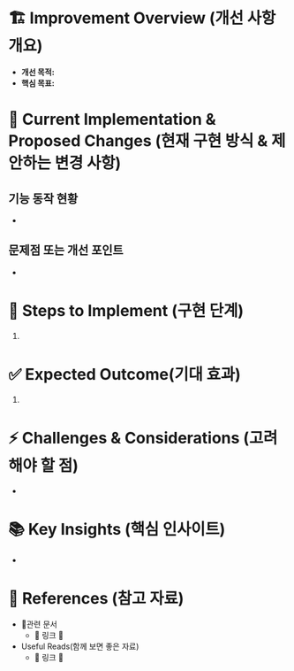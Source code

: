 # 🏗️ Improvement Overview (개선 사항 개요)
- **개선 목적:** 
- **핵심 목표:** 

# 📸 Current Implementation & Proposed Changes (현재 구현 방식 & 제안하는 변경 사항)
## 기능 동작 현황
- 
## 문제점 또는 개선 포인트
- 

# 📌 Steps to Implement (구현 단계)
1. 

# ✅ Expected Outcome(기대 효과)
1. 

# ⚡ Challenges & Considerations (고려해야 할 점)
- 

# 📚 Key Insights (핵심 인사이트)
- 

# 🔗 References (참고 자료)
- 관련 문서
    - 🔗 링크 🔗
- Useful Reads(함께 보면 좋은 자료)
    - 🔗 링크 🔗